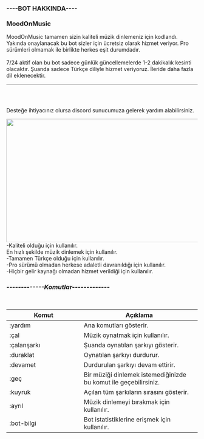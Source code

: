 <article class="entity-content">
<section class="entity-content__section entity-header">
<div class="entity-header__info">
<div class="entity-header__vertical-wrapper">
<div class="entity-header__vertical-wrapper-section entity-header__details">
<div class="base__Flex-sc-1f9zlm1-0 base__Column-sc-1f9zlm1-2 UgVug dOWREt">
<h1 class="entity-header__name-wrapper"><span class="base__StyledText-sc-1f9zlm1-4 ktRGBq entity-header__name">----BOT HAKKINDA----<br /><br />MoodOnMusic</span></h1>
MoodOnMusic tamamen sizin kaliteli m&uuml;zik dinlemeniz i&ccedil;in kodlandı. Yakında onaylanacak bu bot sizler i&ccedil;in &uuml;cretsiz olarak hizmet veriyor. Pro s&uuml;r&uuml;mleri olmamak ile birlikte herkes eşit durumdadır.<br /><br />7/24 aktif olan bu bot sadece g&uuml;nl&uuml;k g&uuml;ncellemelerde 1-2 dakikalık kesinti olacaktır. Şuanda sadece T&uuml;rk&ccedil;e diliyle hizmet veriyoruz. İleride daha fazla dil eklenecektir.</div>
</div>
</div>
</div>
</section>
<hr class="horizontal-separator entity-content__divider" />
<section class="entity-content__section entity-sidebar">
<div class="entity-sidebar__overview">
<div class="entity-table">
<h1 class="entity-table__cell">&nbsp;</h1>
</div>
</div>
</section>
<section class="entity-content__section entity-user-content"><main class="entity-content__description">
<div class="content">
<p>Desteğe ihtiyacınız olursa discord sunucumuza gelerek yardım alabilirsiniz.</p>
<p><img src="https://www.youtube.com/watch?v=jOHw1PoOnmw" alt="" width="577" height="325" /><br />-Kaliteli olduğu i&ccedil;in kullanılır.<br />En hızlı şekilde m&uuml;zik dinlemek i&ccedil;in kullanılır.<br />-Tamamen T&uuml;rk&ccedil;e olduğu i&ccedil;in kullanılır.<br />-Pro s&uuml;r&uuml;m&uuml; olmadan herkese adaletli davranıldığı i&ccedil;in kullanılır.<br />-Hi&ccedil;bir gelir kaynağı olmadan hizmet verildiği i&ccedil;in kullanılır.</p>
<section class="entity-content__section entity-sidebar">
<div class="entity-sidebar__misc"><main class="entity-content__description">
<div class="content"><main class="entity-content__description">
<div class="content">
<h3><strong><em>-------------</em></strong><strong><em>Komutlar</em></strong><strong><em>-------------</em></strong></h3>
<br />
<div class="table-responsive">
<table class="table color-bordered-table red-bordered-table">
<thead>
<tr>
<th style="width: 180px;">Komut</th>
<th>A&ccedil;ıklama</th>
</tr>
</thead>
<tbody>
<tr>
<td>:yardım</td>
<td>Ana komutları g&ouml;sterir.</td>
</tr>
<tr>
<td>:&ccedil;al</td>
<td>M&uuml;zik oynatmak i&ccedil;in kullanılır.</td>
</tr>
<tr>
<td>:&ccedil;alanşarkı</td>
<td>Şuanda oynatılan şarkıyı g&ouml;sterir.</td>
</tr>
<tr>
<td>:duraklat</td>
<td>Oynatılan şarkıyı durdurur.</td>
</tr>
<tr>
<td>:devamet</td>
<td>Durdurulan şarkıyı devam ettirir.</td>
</tr>
<tr>
<td>:ge&ccedil;</td>
<td>Bir m&uuml;ziği dinlemek istemediğinizde bu komut ile ge&ccedil;ebilirsiniz.</td>
</tr>
<tr>
<td>:kuyruk</td>
<td>A&ccedil;ılan t&uuml;m şarkıların sırasını g&ouml;sterir.</td>
</tr>
<tr>
<td>:ayrıl</td>
<td>M&uuml;zik dinlemeyi bırakmak i&ccedil;in kullanılır.</td>
</tr>
<tr>
<td>:bot-bilgi</td>
<td>Bot istatistiklerine erişmek i&ccedil;in kullanılır.</td>
</tr>
</tbody>
</table>
</div>
</div>
</main></div>
</main></div>
</section>
</div>
</main></section>
</article>
